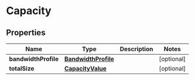 
# Capacity

## Properties
Name | Type | Description | Notes
------------ | ------------- | ------------- | -------------
**bandwidthProfile** | [**BandwidthProfile**](BandwidthProfile.md) |  |  [optional]
**totalSize** | [**CapacityValue**](CapacityValue.md) |  |  [optional]





